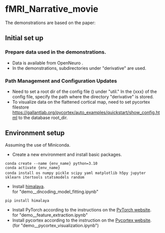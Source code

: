 # fMRI_Narrative_movie
The demonstrations are based on the paper:

## Initial set up
### Prepare data used in the demonstrations. 
- Data is available from OpenNeuro <url>.
- In the demonstrations, subdirectories under "derivative" are used.
### Path Management and Configuration Updates
- Need to set a root dir of the config file () under "util."
  In the {xxx} of the config file, specify the path where the directory "derivative" is stored.
- To visualize data on the flattened cortical map, need to set pycortex filestore <https://gallantlab.org/pycortex/auto_examples/quickstart/show_config.html> to the database root_dir.

## Environment setup
Assuming the use of Miniconda.
- Create a new environment and install basic packages.<br>
```
conda create --name {env_name} python=3.10
conda activate {env_name}
conda install os numpy pickle scipy yaml matplotlib h5py jupyter　sklearn itertools statsmodels random
```
- Install [himalaya](https://github.com/gallantlab/himalaya).<br>
for "demo__dncoding_model_fitting.ipynb"
```
pip install himalaya
```
- Install PyTorch according to the instructions on the [PyTorch website](https://pytorch.org/).<br>
for "demo__feature_extraction.ipynb"
- Install pycortex according to the instruction on the [Pycortex website](https://gallantlab.org/pycortex/install.html).<br> (for "demo__pycortex_visualization.ipynb")<br>



